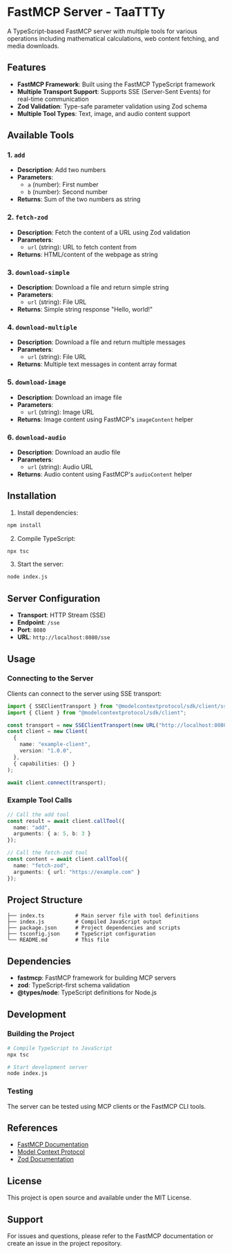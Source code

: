 # FastMCP Server - TaaTTTy

A TypeScript-based FastMCP server with multiple tools for various operations including mathematical calculations, web content fetching, and media downloads.

## Features

- **FastMCP Framework**: Built using the FastMCP TypeScript framework
- **Multiple Transport Support**: Supports SSE (Server-Sent Events) for real-time communication
- **Zod Validation**: Type-safe parameter validation using Zod schema
- **Multiple Tool Types**: Text, image, and audio content support

## Available Tools

### 1. `add`
- **Description**: Add two numbers
- **Parameters**: 
  - `a` (number): First number
  - `b` (number): Second number
- **Returns**: Sum of the two numbers as string

### 2. `fetch-zod`
- **Description**: Fetch the content of a URL using Zod validation
- **Parameters**:
  - `url` (string): URL to fetch content from
- **Returns**: HTML/content of the webpage as string

### 3. `download-simple`
- **Description**: Download a file and return simple string
- **Parameters**:
  - `url` (string): File URL
- **Returns**: Simple string response "Hello, world!"

### 4. `download-multiple`
- **Description**: Download a file and return multiple messages
- **Parameters**:
  - `url` (string): File URL
- **Returns**: Multiple text messages in content array format

### 5. `download-image`
- **Description**: Download an image file
- **Parameters**:
  - `url` (string): Image URL
- **Returns**: Image content using FastMCP's `imageContent` helper

### 6. `download-audio`
- **Description**: Download an audio file
- **Parameters**:
  - `url` (string): Audio URL
- **Returns**: Audio content using FastMCP's `audioContent` helper

## Installation

1. Install dependencies:
```bash
npm install
```

2. Compile TypeScript:
```bash
npx tsc
```

3. Start the server:
```bash
node index.js
```

## Server Configuration

- **Transport**: HTTP Stream (SSE)
- **Endpoint**: `/sse`
- **Port**: `8080`
- **URL**: `http://localhost:8080/sse`

## Usage

### Connecting to the Server

Clients can connect to the server using SSE transport:

```typescript
import { SSEClientTransport } from "@modelcontextprotocol/sdk/client/sse.js";
import { Client } from "@modelcontextprotocol/sdk/client";

const transport = new SSEClientTransport(new URL("http://localhost:8080/sse"));
const client = new Client(
  {
    name: "example-client",
    version: "1.0.0",
  },
  { capabilities: {} }
);

await client.connect(transport);
```

### Example Tool Calls

```typescript
// Call the add tool
const result = await client.callTool({
  name: "add",
  arguments: { a: 5, b: 3 }
});

// Call the fetch-zod tool
const content = await client.callTool({
  name: "fetch-zod", 
  arguments: { url: "https://example.com" }
});
```

## Project Structure

```
├── index.ts          # Main server file with tool definitions
├── index.js          # Compiled JavaScript output
├── package.json      # Project dependencies and scripts
├── tsconfig.json     # TypeScript configuration
└── README.md         # This file
```

## Dependencies

- **fastmcp**: FastMCP framework for building MCP servers
- **zod**: TypeScript-first schema validation
- **@types/node**: TypeScript definitions for Node.js

## Development

### Building the Project

```bash
# Compile TypeScript to JavaScript
npx tsc

# Start development server
node index.js
```

### Testing

The server can be tested using MCP clients or the FastMCP CLI tools.

## References

- [FastMCP Documentation](https://mcphub.tools/detail/punkpeye/fastmcp)
- [Model Context Protocol](https://modelcontextprotocol.io/)
- [Zod Documentation](https://zod.dev/)

## License

This project is open source and available under the MIT License.

## Support

For issues and questions, please refer to the FastMCP documentation or create an issue in the project repository.